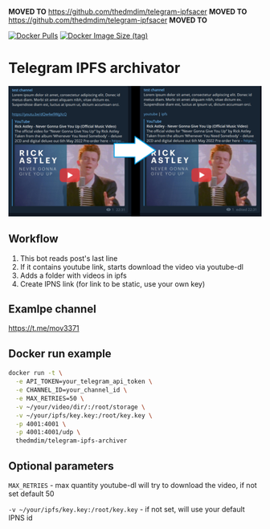 **MOVED TO** https://github.com/thedmdim/telegram-ipfsacer **MOVED TO** https://github.com/thedmdim/telegram-ipfsacer **MOVED TO**

[![Docker Pulls](https://img.shields.io/docker/pulls/thedmdim/telegram-ipfs-archiver)](https://hub.docker.com/r/thedmdim/telegram-ipfs-archiver)
[![Docker Image Size (tag)](https://img.shields.io/docker/image-size/thedmdim/telegram-ipfs-archiver/latest)](https://hub.docker.com/r/thedmdim/telegram-ipfs-archiver)

# Telegram IPFS archivator

![](example.jpg)

## Workflow

1. This bot reads post's last line
3. If it contains youtube link, starts download the video via youtube-dl
4. Adds a folder with videos in ipfs
5. Create IPNS link (for link to be static, use your own key)

## Examlpe channel
https://t.me/mov3371

## Docker run example
```bash
docker run -t \
  -e API_TOKEN=your_telegram_api_token \
  -e CHANNEL_ID=your_channel_id \
  -e MAX_RETRIES=50 \
  -v ~/your/video/dir/:/root/storage \
  -v ~/your/ipfs/key.key:/root/key.key \
  -p 4001:4001 \
  -p 4001:4001/udp \
  thedmdim/telegram-ipfs-archiver
```

## Optional parameters
`MAX_RETRIES` - max quantity youtube-dl will try to download the video, if not set default 50

`-v ~/your/ipfs/key.key:/root/key.key` - if not set, will use your default IPNS id
